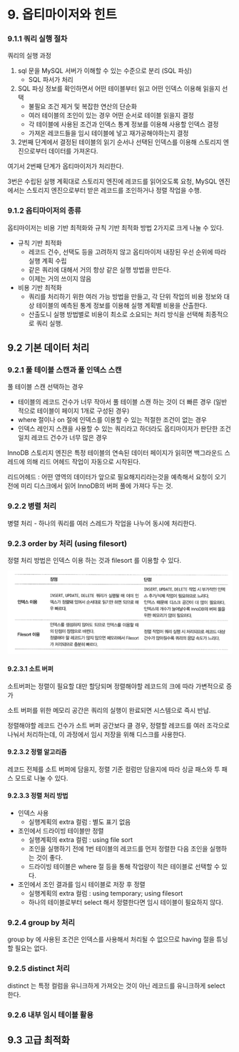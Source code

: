# 9. 옵티마이저와 힌트



### 9.1.1 쿼리 실행 절차

쿼리의 실행 과정

1. sql 문을 MySQL 서버가 이해할 수 있는 수준으로 분리 (SQL 파싱)
   - SQL 파서가 처리
2. SQL 파싱 정보를 확인하면서 어떤 테이블부터 읽고 어떤 인덱스 이용해 읽을지 선택
   - 불필요 조건 제거 및 복잡한 연산의 단순화
   - 여러 테이블의 조인이 있는 경우 어떤 순서로 테이블 읽을지 결정
   - 각 테이블에 사용된 조건과 인덱스 통계 정보를 이용해 사용할 인덱스 결정
   - 가져온 레코드들을 임시 테이블에 넣고 재가공해야하는지 결정
3. 2번째 단계에서 결정된 테이블의 읽기 순서나 선택된 인덱스를 이용해 스토리지 엔진으로부터 데이터를 가져온다.

여기서 2번째 단계가 옵티마이저가 처리한다.

3번은 수립된 실행 계획대로 스토리지 엔진에 레코드를 읽어오도록 요청, MySQL 엔진에서는 스토리지 엔진으로부터 받은 레코드를 조인하거나 정렬 작업을 수행.

### 9.1.2 옵티마이저의 종류

옵티마이저는 비용 기반 최적화와 규칙 기반 최적화 방법 2가지로 크게 나눌 수 있다.

- 규칙 기반 최적화
  - 레코드 건수, 선택도 등을 고려하지 않고 옵티마이저 내장된 우선 순위에 따라 실행 계획 수립
  - 같은 쿼리에 대해서 거의 항상 같은 실행 방법을 만든다.
  - 이제는 거의 쓰이지 않음
- 비용 기반 최적화
  - 쿼리를 처리하기 위한 여러 가능 방법을 만들고, 각 단위 작업의 비용 정보와 대상 테이블의 예측된 통계 정보를 이용해 실행 계획별 비용을 산출한다.
  - 산출도니 실행 방법별로 비용이 최소로 소요되는 처리 방식을 선택해 최종적으로 쿼리 실행.

## 9.2 기본 데이터 처리

### 9.2.1 풀 테이블 스캔과 풀 인덱스 스캔

풀 테이블 스캔 선택하는 경우

- 테이블의 레코드 건수가 너무 작아서 풀 테이블 스캔 하는 것이 더 빠른 경우 (일반적으로 테이블이 페이지 1개로 구성된 경우)
- where 절이나 on 절에 인덱스를 이용할 수 있는 적절한 조건이 없는 경우
- 인덱스 레인지 스캔을 사용할 수 있는 쿼리라고 하더라도 옵티마이저가 판단한 조건 일치 레코드 건수가 너무 많은 경우

InnoDB 스토리지 엔진은 특정 테이블의 연속된 데이터 페이지가 읽히면 백그라운드 스레드에 의해 리드 어헤드 작업이 자동으로 시작된다.

리드어헤드 : 어떤 영역의 데이터가 앞으로 필요해지리라는것을 예측해서 요청이 오기 전에 미리 디스크에서 읽어 InnoDB의 버퍼 풀에 가져다 두는 것.

### 9.2.2 병렬 처리

병렬 처리 - 하나의 쿼리를 여러 스레드가 작업을 나누어 동시에 처리한다.

### 9.2.3 order by 처리 (using filesort)

정렬 처리 방법은 인덱스 이용 하는 것과 filesort 를 이용할 수 있다.

![image-20230326233434623](../images/image-20230326233434623.png)

#### 9.2.3.1 소트 버퍼

소트버퍼는 정렬이 필요할 대만 할당되며 정렬해야할 레코드의 크에 따라 가변적으로 증가

소트 버퍼를 위한 메모리 공간은 쿼리의 실행이 완료되면 시스템으로 즉시 반납.

정렬해야할 레코드 건수가 소트 버퍼 공간보다 클 경우, 정렬할 레코드를 여러 조각으로 나눠서 처리하는데, 이 과정에서 임시 저장을 위해 디스크를 사용한다.

#### 9.2.3.2 정렬 알고리즘

레코드 전체를 소트 버퍼에 담을지, 정렬 기준 컬럼만 담을지에 따라 싱글 패스와 투 패스 모드로 나눌 수 있다.

#### 9.2.3.3 정렬 처리 방법

- 인덱스 사용
  - 실행계획의 extra 컬럼 : 별도 표기 없음
- 조인에서 드라이빙 테이블만 정렬
  - 실행계획의 extra 컬럼 : using file sort
  - 조인을 실행하기 전에 1번 테이블의 레코드를 먼저 정렬한 다음 조인을 실행하는 것이 좋다.
  - 드라이빙 테이블은 where 절 등을 통해 작업량이 적은 테이블로 선택할 수 있다.
- 조인에서 조인 결과를 임시 테이블로 저장 후 정렬
  - 실행계획의 extra 컬럼 : using temporary; using filesort 
  - 하나의 테이블로부터 select 해서 정렬한다면 임시 테이블이 필요하지 않다.



### 9.2.4 group by 처리

group by 에 사용된 조건은 인덱스를 사용해서 처리될 수 없으므로 having 절을 튜닝할 필요는 없다.





### 9.2.5 distinct 처리

distinct 는 특정 컬럼을 유니크하게 가져오는 것이 아닌 레코드를 유니크하게 select 한다.

### 9.2.6 내부 임시 테이블 활용







## 9.3 고급 최적화

